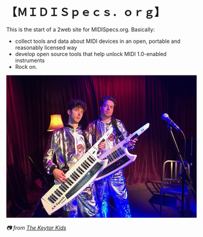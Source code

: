 # 【﻿ＭＩＤＩＳｐｅｃｓ．ｏｒｇ】

This is the start of a 2web site for MIDISpecs.org. Basically:
* collect tools and data about MIDI devices in an open, portable and reasonably licensed way
* develop open source tools that help unlock MIDI 1.0-enabled instruments
* Rock on.

![](public/img/keytars.jpg)

_📷 from [The Keytar Kids](https://www.facebook.com/KeytarKids/)_

